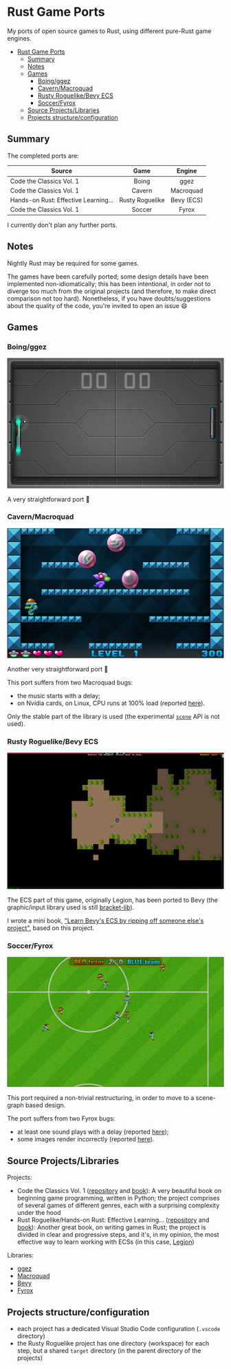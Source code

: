 # Rust Game Ports

My ports of open source games to Rust, using different pure-Rust game engines.

- [Rust Game Ports](#rust-game-ports)
  - [Summary](#summary)
  - [Notes](#notes)
  - [Games](#games)
    - [Boing/ggez](#boingggez)
    - [Cavern/Macroquad](#cavernmacroquad)
    - [Rusty Roguelike/Bevy ECS](#rusty-roguelikebevy-ecs)
    - [Soccer/Fyrox](#soccerfyrox)
  - [Source Projects/Libraries](#source-projectslibraries)
  - [Projects structure/configuration](#projects-structureconfiguration)

## Summary

The completed ports are:

| Source                               |      Game       |   Engine   |
| ------------------------------------ | :-------------: | :--------: |
| Code the Classics Vol. 1             |      Boing      |    ggez    |
| Code the Classics Vol. 1             |     Cavern      | Macroquad  |
| Hands-on Rust: Effective Learning... | Rusty Roguelike | Bevy (ECS) |
| Code the Classics Vol. 1             |     Soccer      |   Fyrox    |

I currently don't plan any further ports.

## Notes

Nightly Rust may be required for some games.

The games have been carefully ported; some design details have been implemented non-idiomatically; this has been intentional, in order not to diverge too much from the original projects (and therefore, to make direct comparison not too hard). Nonetheless, if you have doubts/suggestions about the quality of the code, you're invited to open an issue 😄

## Games

### Boing/ggez

![Boing](/images/readme/boing.png?raw=true)

A very straightforward port 🙂

### Cavern/Macroquad

![Cavern](/images/readme/cavern.png?raw=true)

Another very straightforward port 🙂

This port suffers from two Macroquad bugs:

- the music starts with a delay;
- on Nvidia cards, on Linux, CPU runs at 100% load (reported [here](https://github.com/not-fl3/macroquad/issues/275#issuecomment-939525290)).

Only the stable part of the library is used (the experimental [`scene`](https://github.com/not-fl3/macroquad/blob/master/src/experimental/scene.rs) API is not used).

### Rusty Roguelike/Bevy ECS

![Rusty Roguelike](/images/readme/rusty_roguelike.png?raw=true)

The ECS part of this game, originally Legion, has been ported to Bevy (the graphic/input library used is still [bracket-lib](https://github.com/amethyst/bracket-lib)).

I wrote a mini book, ["Learn Bevy's ECS by ripping off someone else's project"](https://saveriomiroddi.github.io/learn_bevy_ecs_by_ripping_off), based on this project.

### Soccer/Fyrox

![Soccer](/images/readme/soccer.png?raw=true)

This port required a non-trivial restructuring, in order to move to a scene-graph based design.

The port suffers from two Fyrox bugs:

- at least one sound plays with a delay (reported [here](https://github.com/FyroxEngine/Fyrox/issues/324));
- some images render incorrectly (reported [here](https://github.com/FyroxEngine/Fyrox/issues/320)).

## Source Projects/Libraries

Projects:

- Code the Classics Vol. 1 ([repository](https://github.com/Wireframe-Magazine/Code-the-Classics) and [book](https://wireframe.raspberrypi.org/books/code-the-classics1)): A very beautiful book on beginning game programming, written in Python; the project comprises of several games of different genres, each with a surprising complexity under the hood
- Rust Roguelike/Hands-on Rust: Effective Learning... ([repository](https://github.com/thebracket/HandsOnRust) and [book](https://pragprog.com/titles/hwrust/hands-on-rust)): Another great book, on writing games in Rust; the project is divided in clear and progressive steps, and it's, in my opinion, the most effective way to learn working with ECSs (in this case, [Legion](https://github.com/amethyst/legion))

Libraries:

- [ggez](https://github.com/ggez/ggez)
- [Macroquad](https://github.com/not-fl3/macroquad)
- [Bevy](https://github.com/bevyengine/bevy)
- [Fyrox](https://github.com/FyroxEngine/Fyrox)

## Projects structure/configuration

- each project has a dedicated Visual Studio Code configuration (`.vscode` directory)
- the Rusty Roguelike project has one directory (workspace) for each step, but a shared `target` directory (in the parent directory of the projects)
